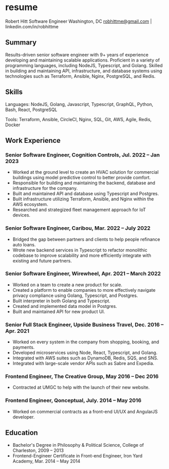 # resume

Robert Hitt
Software Engineer
Washington, DC
robhittme@gmail.com | linkedin.com/in/robhittme

## Summary
Results-driven senior software engineer with 9+ years of experience developing and maintaining scalable applications. Proficient in a variety of programming languages, including NodeJS, Typescript, and Golang. Skilled in building and maintaining API, infrastructure, and database systems using technologies such as Terraform, Ansible, Nginx, PostgreSQL, and Redis.


## Skills
Languages: NodeJS, Golang, Javascript, Typescript, GraphQL, Python, Bash, React, PostgreSQL

Tools: Terraform, Ansible, CircleCI, Nginx, SQL, Git, AWS, Agile, Redis, Docker

## Work Experience

### Senior Software Engineer, Cognition Controls, Jul. 2022 – Jan 2023
* Worked at the ground level to create an HVAC solution for commercial buildings using model predictive control to better provide comfort.
* Responsible for building and maintaining the backend, database and infrastructure for the company.
* Built and maintained API and database using Typescript and Postgres.
* Built infrastructure utilizing Terraform, Ansible, and Nginx within the AWS ecosystem.
* Researched and strategized fleet management approach for IoT devices.

### Senior Software Engineer, Caribou, Mar. 2022 – July 2022
* Bridged the gap between partners and clients to help people refinance auto loans.
* Wrote new backend services in Typescript to refactor monolithic codebase to improve scalability and more efficiently integrate with existing and future partners.

### Senior Software Engineer, Wirewheel, Apr. 2021 – March 2022
* Worked on a team to create a new product for scale.
* Created a platform to enable companies to more effectively navigate privacy compliance using Golang, Typescript, and Postgres.
* Built interpreter in both Golang and Typescript.
* Created and implemented data model in Postgres.
* Built and maintained API for new product UI.

### Senior Full Stack Engineer, Upside Business Travel, Dec. 2016 – Apr. 2021
* Worked on every system in the company from shopping, booking, and payments.
* Developed microservices using Node, React, Typescript, and Golang.
* Integrated with AWS suites such as DynamoDB, Redis, SQS, and SNS.
* Integrated with large-scale vendor APIs such as Sabre and Expedia.

### Frontend Engineer, The Creative Group, May 2016 – Dec 2016
* Contracted at UMGC to help with the launch of their new website.

### Frontend Engineer, Qonceptual, July. 2014 – May 2016
* Worked on commercial contracts as a front-end UI/UX and AngularJS developer.

## Education
* Bachelor's Degree in Philosophy & Political Science, College of Charleston, 2009 – 2013
* Frontend-Engineer Certificate in Front-end Engineer, Iron Yard Academy, Mar. 2014 – May 2014
